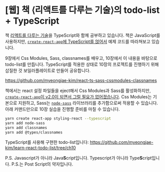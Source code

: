 # [웹] 책 ⟨리액트를 다루는 기술⟩의 todo-list + TypeScript

책 [리액트를 다루는 기술](http://www.kyobobook.co.kr/product/detailViewKor.laf?ejkGb=KOR&mallGb=KOR&barcode=9791160505238&orderClick=LEA&Kc=)을 TypeScript와 함께 공부하고 있습니다. 책은 JavaScript를 사용하지만, [`create-react-app`에 TypeScript를 얹어서](https://facebook.github.io/create-react-app/docs/adding-typescript) 예제 코드를 따라쳐보고 있습니다.

9장에서 Css Modules, Sass, classnames를 배우고, 10장에서 이 내용을 바탕으로 todo-list를 만듭니다. TypeScript를 적용한 상태로 10장의 프로젝트를 진행하기 위해 삽질한 것 보일러플레이트로 만들어 공유합니다.

<https://github.com/myeongjae-kim/react-ts-sass-cssmodules-classnames>

책에서는 react 설정 파일들을 eject해서 Css Modules과 Sass를 활성화하지만, [`create-react-app`이 v2.0이 되면서 그럴 필요가 없어졌습니다](https://velog.io/\@velopert/create-react-app-v2). Css Modules는 기본으로 지원하고, Sass는 [`node-sass`](https://www.npmjs.com/package/node-sass) 라이브러리를 추가함으로써 적용할 수 있습니다. 아래 커맨드만으로 10장 실습을 진행할 준비를 마칠 수 있습니다.

```bash
yarn create react-app styling-react --typescript
yarn add node-sass
yarn add classnames
yarn add @types/classnames
```

TypeScript를 사용해 구현한 todo-list입니다: <https://github.com/myeongjae-kim/learn-react-todo-list/tree/ch10>

P.S. Javascript가 아니라 Java**S**cript입니다. Typescript가 아니라 Type**S**cript입니다. P.S.는 Post Script의 약자입니다.